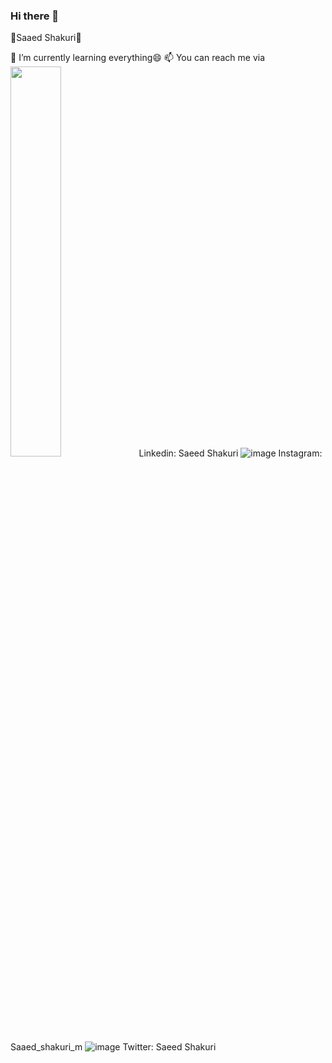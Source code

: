 ### Hi there 👋



🔵Saaed Shakuri🔴
                                                          
              
🌱 I’m currently learning everything😄
📫 You can reach me via
  <img src="https://user-images.githubusercontent.com/103886656/196713478-2f95c0a3-5259-4fc8-9a0a-318bc6b51657.png" width=40% height=40%>
  Linkedin: Saeed Shakuri
  ![image](https://user-images.githubusercontent.com/103886656/196713633-2a52825d-b50d-4fbf-a453-96024020be71.png)
  Instagram: Saaed_shakuri_m
  ![image](https://user-images.githubusercontent.com/103886656/196714094-c15930f5-529e-4b87-bae9-799f79273625.png)
  Twitter: Saeed Shakuri



